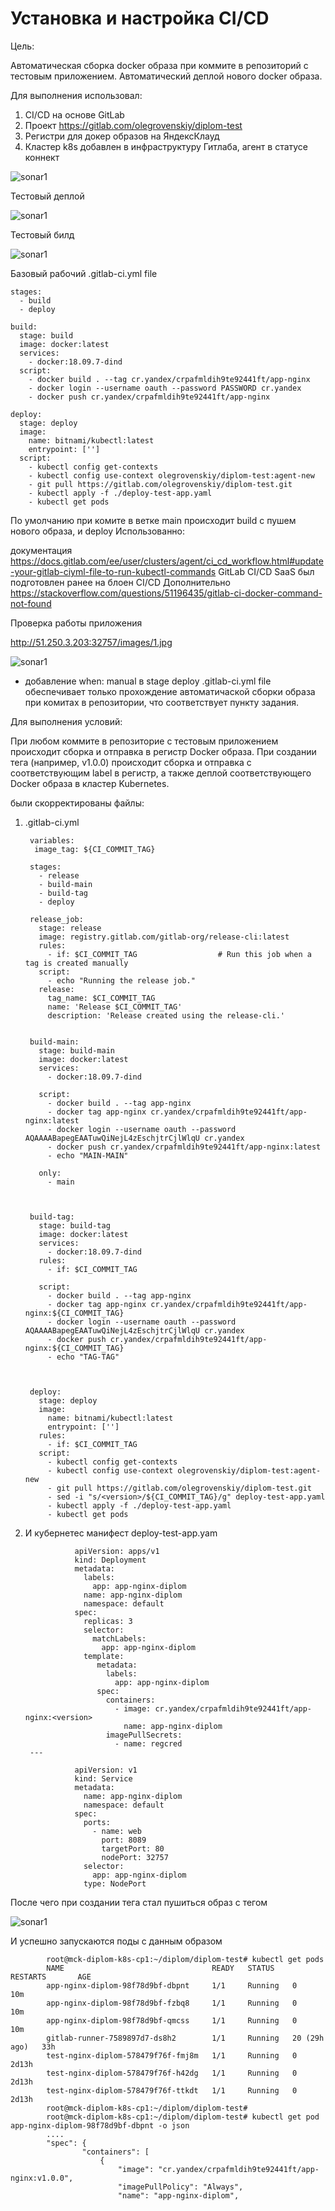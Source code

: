 # Установка и настройка CI/CD

Цель:

Автоматическая сборка docker образа при коммите в репозиторий с тестовым приложением.
Автоматический деплой нового docker образа.

Для выполнения использовал:

1. CI/CD на основе GitLab
2. Проект https://gitlab.com/olegrovenskiy/diplom-test
3. Регистри для докер образов на ЯндексКлауд
4. Кластер k8s добавлен в инфраструктуру Гитлаба, агент в статусе коннект

![sonar1](https://github.com/olegrovenskiy/diplom-devops-09/blob/main/agent.png)

Тестовый деплой

![sonar1](https://github.com/olegrovenskiy/diplom-devops-09/blob/main/build.png)

Тестовый билд

![sonar1](https://github.com/olegrovenskiy/diplom-devops-09/blob/main/deploy.png)

Базовый рабочий .gitlab-ci.yml file

    stages:
      - build
      - deploy

    build:
      stage: build
      image: docker:latest
      services:
        - docker:18.09.7-dind
      script:
        - docker build . --tag cr.yandex/crpafmldih9te92441ft/app-nginx
        - docker login --username oauth --password PASSWORD cr.yandex
        - docker push cr.yandex/crpafmldih9te92441ft/app-nginx

    deploy:
      stage: deploy
      image:
        name: bitnami/kubectl:latest
        entrypoint: ['']
      script:
        - kubectl config get-contexts
        - kubectl config use-context olegrovenskiy/diplom-test:agent-new
        - git pull https://gitlab.com/olegrovenskiy/diplom-test.git
        - kubectl apply -f ./deploy-test-app.yaml
        - kubectl get pods


По умолчанию при комите в ветке main происходит build с пушем нового образа, и deploy 
Использованно: 

документация https://docs.gitlab.com/ee/user/clusters/agent/ci_cd_workflow.html#update-your-gitlab-ciyml-file-to-run-kubectl-commands
GitLab CI/CD SaaS был подготовлен ранее на блоен CI/CD
Дополнительно https://stackoverflow.com/questions/51196435/gitlab-ci-docker-command-not-found

Проверка работы приложения

http://51.250.3.203:32757/images/1.jpg

![sonar1](https://github.com/olegrovenskiy/diplom-devops-09/blob/main/aplicat.png)



- добавление 
        when: manual
в stage deploy .gitlab-ci.yml file обеспечивает только прохождение автоматичаской сборки образа при комитах в репозитории, что соответствует пункту задания.

Для выполнения условий:

При любом коммите в репозиторие с тестовым приложением происходит сборка и отправка в регистр Docker образа.
При создании тега (например, v1.0.0) происходит сборка и отправка с соответствующим label в регистр, а также деплой соответствующего Docker образа в кластер Kubernetes.

были скорректированы файлы:

1. .gitlab-ci.yml

        variables:
         image_tag: ${CI_COMMIT_TAG}

        stages:
          - release
          - build-main
          - build-tag
          - deploy

        release_job:
          stage: release
          image: registry.gitlab.com/gitlab-org/release-cli:latest
          rules:
            - if: $CI_COMMIT_TAG                  # Run this job when a tag is created manually
          script:
            - echo "Running the release job."
          release:
            tag_name: $CI_COMMIT_TAG
            name: 'Release $CI_COMMIT_TAG'
            description: 'Release created using the release-cli.'  


        build-main:
          stage: build-main
          image: docker:latest
          services:
            - docker:18.09.7-dind

          script:
            - docker build . --tag app-nginx
            - docker tag app-nginx cr.yandex/crpafmldih9te92441ft/app-nginx:latest
            - docker login --username oauth --password AQAAAABapegEAATuwQiNejL4zEschjtrCjlWlqU cr.yandex
            - docker push cr.yandex/crpafmldih9te92441ft/app-nginx:latest
            - echo "MAIN-MAIN"

          only:
            - main



        build-tag:
          stage: build-tag
          image: docker:latest
          services:
            - docker:18.09.7-dind
          rules:
            - if: $CI_COMMIT_TAG

          script:
            - docker build . --tag app-nginx
            - docker tag app-nginx cr.yandex/crpafmldih9te92441ft/app-nginx:${CI_COMMIT_TAG}
            - docker login --username oauth --password AQAAAABapegEAATuwQiNejL4zEschjtrCjlWlqU cr.yandex
            - docker push cr.yandex/crpafmldih9te92441ft/app-nginx:${CI_COMMIT_TAG}
            - echo "TAG-TAG"



        deploy:
          stage: deploy
          image:
            name: bitnami/kubectl:latest
            entrypoint: ['']
          rules:
            - if: $CI_COMMIT_TAG
          script:
            - kubectl config get-contexts
            - kubectl config use-context olegrovenskiy/diplom-test:agent-new
            - git pull https://gitlab.com/olegrovenskiy/diplom-test.git
            - sed -i "s/<version>/${CI_COMMIT_TAG}/g" deploy-test-app.yaml
            - kubectl apply -f ./deploy-test-app.yaml
            - kubectl get pods


2. И кубернетес манифест deploy-test-app.yam

                  apiVersion: apps/v1
                  kind: Deployment
                  metadata:
                    labels:
                      app: app-nginx-diplom
                    name: app-nginx-diplom
                    namespace: default
                  spec:
                    replicas: 3
                    selector:
                      matchLabels:
                        app: app-nginx-diplom
                    template:
                       metadata:
                         labels:
                           app: app-nginx-diplom
                       spec:
                         containers:
                           - image: cr.yandex/crpafmldih9te92441ft/app-nginx:<version>
                             name: app-nginx-diplom
                         imagePullSecrets:
                           - name: regcred
        ---

                  apiVersion: v1
                  kind: Service
                  metadata:
                    name: app-nginx-diplom
                    namespace: default
                  spec:
                    ports:
                      - name: web
                        port: 8089
                        targetPort: 80
                        nodePort: 32757
                    selector:
                      app: app-nginx-diplom
                    type: NodePort

После чего при создании тега стал пушиться образ с тегом 

![sonar1](https://github.com/olegrovenskiy/diplom-devops-09/blob/main/tag.png)

И успешно запускаются поды с данным образом

            root@mck-diplom-k8s-cp1:~/diplom/diplom-test# kubectl get pods
            NAME                                 READY   STATUS    RESTARTS       AGE
            app-nginx-diplom-98f78d9bf-dbpnt     1/1     Running   0              10m
            app-nginx-diplom-98f78d9bf-fzbq8     1/1     Running   0              10m
            app-nginx-diplom-98f78d9bf-qmcss     1/1     Running   0              10m
            gitlab-runner-7589897d7-ds8h2        1/1     Running   20 (29h ago)   33h
            test-nginx-diplom-578479f76f-fmj8m   1/1     Running   0              2d13h
            test-nginx-diplom-578479f76f-h42dg   1/1     Running   0              2d13h
            test-nginx-diplom-578479f76f-ttkdt   1/1     Running   0              2d13h
            root@mck-diplom-k8s-cp1:~/diplom/diplom-test#
            root@mck-diplom-k8s-cp1:~/diplom/diplom-test# kubectl get pod app-nginx-diplom-98f78d9bf-dbpnt -o json
            ....
            "spec": {
                    "containers": [
                        {
                            "image": "cr.yandex/crpafmldih9te92441ft/app-nginx:v1.0.0",
                            "imagePullPolicy": "Always",
                            "name": "app-nginx-diplom",









